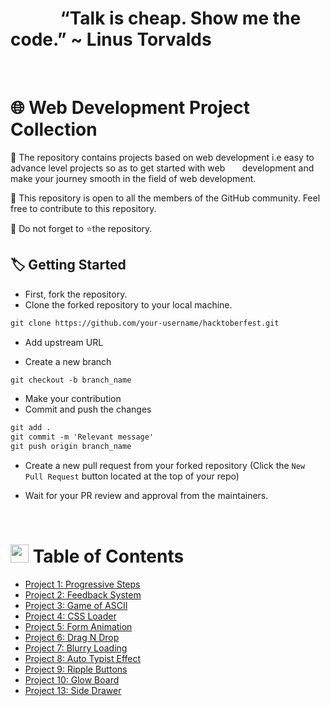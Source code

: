 

# &nbsp;&nbsp;&nbsp;&nbsp;&nbsp;&nbsp;&nbsp;&nbsp;&nbsp;&nbsp;&nbsp;&nbsp;“Talk is cheap. Show me the code.” ~ Linus Torvalds
<br>

# 🌐 Web Development Project Collection

🎯 The repository contains projects based on web development i.e easy to advance level projects so as to get started with web &nbsp;&nbsp;&nbsp;&nbsp;&nbsp;&nbsp;development and make your journey smooth in the field of web development.

🎯 This repository is open to all the members of the GitHub community. Feel free to contribute to this repository.

🎯 Do not forget to ⭐the repository.


## 🏷️ Getting Started

* First, fork the repository.
* Clone the forked repository to your local machine.

```markdown
git clone https://github.com/your-username/hacktoberfest.git
```

* Add upstream URL 

* Create a new branch

```markdown
git checkout -b branch_name
```

* Make your contribution
* Commit and push the changes

```markdown
git add .
git commit -m 'Relevant message'
git push origin branch_name
```

* Create a new pull request from your forked repository (Click the `New Pull Request` button located at the top of your repo)
* Wait for your PR review and approval from the maintainers.
  
  <br>

#   <img src="https://github.com/TheDudeThatCode/TheDudeThatCode/blob/master/Assets/Hi.gif" width="29px"> Table of Contents
- [Project 1: Progressive Steps](1.%20Steps_Progressive)
- [Project 2: Feedback System](2.%20Feedback%20System)
- [Project 3: Game of ASCII](3.%20Game%20of%20ASCII)
- [Project 4: CSS Loader](4.%20CSS%20Loader)
- [Project 5: Form Animation](5.%20Form%20Animation)
- [Project 6: Drag N Drop](6.%20Drag%20N%20Drop)
- [Project 7: Blurry Loading](7.%20Blurry%20Loading)
- [Project 8: Auto Typist Effect](8.%20Auto%20Typist%20Effect)
- [Project 9: Ripple Buttons](9.%20Ripple%20Buttons)
- [Project 10: Glow Board](10.%20Glow%20Board)
- [Project 13: Side Drawer](13.%20Side%20drawer)
